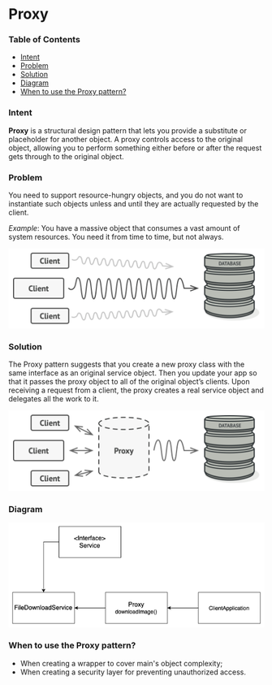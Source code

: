 # Proxy

### Table of Contents

* [Intent](#intent)
* [Problem](#problem)
* [Solution](#solution)
* [Diagram](#diagram)
* [When to use the Proxy pattern?](#when-to-use-the-Proxy-pattern)

### Intent

**Proxy** is a structural design pattern that lets you provide a substitute or placeholder for another object. A proxy controls access to the original object, allowing you to perform something either before or after the request gets through to the original object.

### Problem

You need to support resource-hungry objects, and you do not want to instantiate such objects unless and until they are actually requested by the client.

*Example*: You have a massive object that consumes a vast amount of system resources. You need it from time to time, but not always.

![](../../../../resources/images/proxy-problem.png)

### Solution

The Proxy pattern suggests that you create a new proxy class with the same interface as an original service object. Then you update your app so that it passes the proxy object to all of the original object’s clients. Upon receiving a request from a client, the proxy creates a real service object and delegates all the work to it.

![](../../../../resources/images/proxy-solution.png)

### Diagram

![](../../../../resources/images/proxy.png)

### When to use the Proxy pattern?

- When creating a wrapper to cover main's object complexity;
- When creating a security layer for preventing unauthorized access.